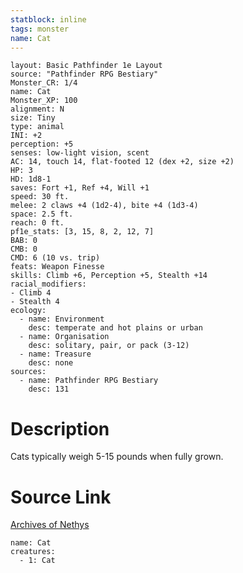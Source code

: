```yaml
---
statblock: inline
tags: monster
name: Cat
---
```

```statblock
layout: Basic Pathfinder 1e Layout
source: "Pathfinder RPG Bestiary"
Monster_CR: 1/4
name: Cat
Monster_XP: 100
alignment: N
size: Tiny
type: animal
INI: +2
perception: +5
senses: low-light vision, scent
AC: 14, touch 14, flat-footed 12 (dex +2, size +2)
HP: 3
HD: 1d8-1
saves: Fort +1, Ref +4, Will +1
speed: 30 ft.
melee: 2 claws +4 (1d2-4), bite +4 (1d3-4)
space: 2.5 ft.
reach: 0 ft.
pf1e_stats: [3, 15, 8, 2, 12, 7]
BAB: 0
CMB: 0
CMD: 6 (10 vs. trip)
feats: Weapon Finesse
skills: Climb +6, Perception +5, Stealth +14
racial_modifiers:
- Climb 4
- Stealth 4
ecology:
  - name: Environment
    desc: temperate and hot plains or urban
  - name: Organisation
    desc: solitary, pair, or pack (3-12)
  - name: Treasure
    desc: none
sources:
  - name: Pathfinder RPG Bestiary
    desc: 131
```
# Description
Cats typically weigh 5-15 pounds when fully grown.
# Source Link
[Archives of Nethys](https://aonprd.com/MonsterDisplay.aspx?ItemName=Cat)
```encounter-table
name: Cat
creatures:
  - 1: Cat
```

